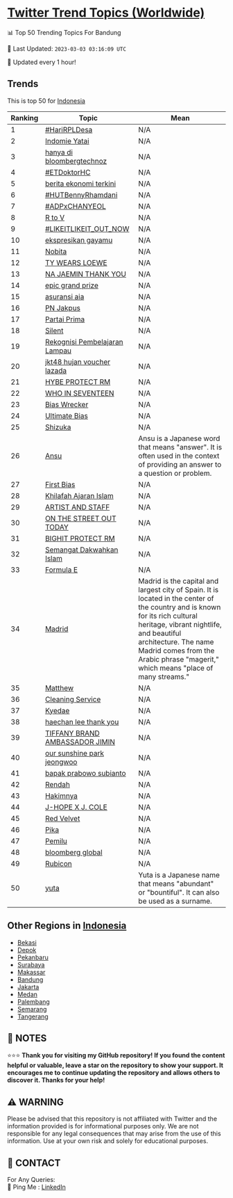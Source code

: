 [Twitter Trend Topics (Worldwide)](https://github.com/ErcinDedeoglu/Twitter-Trend-Topics)
==========


📊 Top 50 Trending Topics For Bandung

📆 Last Updated: `2023-03-03 03:16:09 UTC`

🔧 Updated every 1 hour!


## Trends

This is top 50 for [Indonesia](</Indonesia>)

| Ranking | Topic | Mean |
| ------- | ------------ | ------------ |
| 1 | [#HariRPLDesa](http://twitter.com/search?q=%23HariRPLDesa) | N/A |
| 2 | [Indomie Yatai](http://twitter.com/search?q=Indomie+Yatai) | N/A |
| 3 | [hanya di bloombergtechnoz](http://twitter.com/search?q=hanya+di+bloombergtechnoz) | N/A |
| 4 | [#ETDoktorHC](http://twitter.com/search?q=%23ETDoktorHC) | N/A |
| 5 | [berita ekonomi terkini](http://twitter.com/search?q=berita+ekonomi+terkini) | N/A |
| 6 | [#HUTBennyRhamdani](http://twitter.com/search?q=%23HUTBennyRhamdani) | N/A |
| 7 | [#ADPxCHANYEOL](http://twitter.com/search?q=%23ADPxCHANYEOL) | N/A |
| 8 | [R to V](http://twitter.com/search?q=R+to+V) | N/A |
| 9 | [#LIKEITLIKEIT_OUT_NOW](http://twitter.com/search?q=%23LIKEITLIKEIT_OUT_NOW) | N/A |
| 10 | [ekspresikan gayamu](http://twitter.com/search?q=ekspresikan+gayamu) | N/A |
| 11 | [Nobita](http://twitter.com/search?q=Nobita) | N/A |
| 12 | [TY WEARS LOEWE](http://twitter.com/search?q=TY+WEARS+LOEWE) | N/A |
| 13 | [NA JAEMIN THANK YOU](http://twitter.com/search?q=NA+JAEMIN+THANK+YOU) | N/A |
| 14 | [epic grand prize](http://twitter.com/search?q=epic+grand+prize) | N/A |
| 15 | [asuransi aia](http://twitter.com/search?q=asuransi+aia) | N/A |
| 16 | [PN Jakpus](http://twitter.com/search?q=PN+Jakpus) | N/A |
| 17 | [Partai Prima](http://twitter.com/search?q=Partai+Prima) | N/A |
| 18 | [Silent](http://twitter.com/search?q=Silent) | N/A |
| 19 | [Rekognisi Pembelajaran Lampau](http://twitter.com/search?q=Rekognisi+Pembelajaran+Lampau) | N/A |
| 20 | [jkt48 hujan voucher lazada](http://twitter.com/search?q=jkt48+hujan+voucher+lazada) | N/A |
| 21 | [HYBE PROTECT RM](http://twitter.com/search?q=HYBE+PROTECT+RM) | N/A |
| 22 | [WHO IN SEVENTEEN](http://twitter.com/search?q=WHO+IN+SEVENTEEN) | N/A |
| 23 | [Bias Wrecker](http://twitter.com/search?q=Bias+Wrecker) | N/A |
| 24 | [Ultimate Bias](http://twitter.com/search?q=Ultimate+Bias) | N/A |
| 25 | [Shizuka](http://twitter.com/search?q=Shizuka) | N/A |
| 26 | [Ansu](http://twitter.com/search?q=Ansu) | Ansu is a Japanese word that means "answer". It is often used in the context of providing an answer to a question or problem. |
| 27 | [First Bias](http://twitter.com/search?q=First+Bias) | N/A |
| 28 | [Khilafah Ajaran Islam](http://twitter.com/search?q=Khilafah+Ajaran+Islam) | N/A |
| 29 | [ARTIST AND STAFF](http://twitter.com/search?q=ARTIST+AND+STAFF) | N/A |
| 30 | [ON THE STREET OUT TODAY](http://twitter.com/search?q=ON+THE+STREET+OUT+TODAY) | N/A |
| 31 | [BIGHIT PROTECT RM](http://twitter.com/search?q=BIGHIT+PROTECT+RM) | N/A |
| 32 | [Semangat Dakwahkan Islam](http://twitter.com/search?q=Semangat+Dakwahkan+Islam) | N/A |
| 33 | [Formula E](http://twitter.com/search?q=Formula+E) | N/A |
| 34 | [Madrid](http://twitter.com/search?q=Madrid) | Madrid is the capital and largest city of Spain. It is located in the center of the country and is known for its rich cultural heritage, vibrant nightlife, and beautiful architecture. The name Madrid comes from the Arabic phrase "magerit," which means "place of many streams." |
| 35 | [Matthew](http://twitter.com/search?q=Matthew) | N/A |
| 36 | [Cleaning Service](http://twitter.com/search?q=Cleaning+Service) | N/A |
| 37 | [Kyedae](http://twitter.com/search?q=Kyedae) | N/A |
| 38 | [haechan lee thank you](http://twitter.com/search?q=haechan+lee+thank+you) | N/A |
| 39 | [TIFFANY BRAND AMBASSADOR JIMIN](http://twitter.com/search?q=TIFFANY+BRAND+AMBASSADOR+JIMIN) | N/A |
| 40 | [our sunshine park jeongwoo](http://twitter.com/search?q=our+sunshine+park+jeongwoo) | N/A |
| 41 | [bapak prabowo subianto](http://twitter.com/search?q=bapak+prabowo+subianto) | N/A |
| 42 | [Rendah](http://twitter.com/search?q=Rendah) | N/A |
| 43 | [Hakimnya](http://twitter.com/search?q=Hakimnya) | N/A |
| 44 | [J-HOPE X J. COLE](http://twitter.com/search?q=J-HOPE+X+J.+COLE) | N/A |
| 45 | [Red Velvet](http://twitter.com/search?q=Red+Velvet) | N/A |
| 46 | [Pika](http://twitter.com/search?q=Pika) | N/A |
| 47 | [Pemilu](http://twitter.com/search?q=Pemilu) | N/A |
| 48 | [bloomberg global](http://twitter.com/search?q=bloomberg+global) | N/A |
| 49 | [Rubicon](http://twitter.com/search?q=Rubicon) | N/A |
| 50 | [yuta](http://twitter.com/search?q=yuta) | Yuta is a Japanese name that means "abundant" or "bountiful". It can also be used as a surname. |



## Other Regions in [Indonesia](</Indonesia>)

* [Bekasi](</Indonesia/Bekasi.md>)
* [Depok](</Indonesia/Depok.md>)
* [Pekanbaru](</Indonesia/Pekanbaru.md>)
* [Surabaya](</Indonesia/Surabaya.md>)
* [Makassar](</Indonesia/Makassar.md>)
* [Bandung](</Indonesia/Bandung.md>)
* [Jakarta](</Indonesia/Jakarta.md>)
* [Medan](</Indonesia/Medan.md>)
* [Palembang](</Indonesia/Palembang.md>)
* [Semarang](</Indonesia/Semarang.md>)
* [Tangerang](</Indonesia/Tangerang.md>)



## 📝 NOTES

⭐⭐⭐ **Thank you for visiting my GitHub repository! If you found the content helpful or valuable, leave a star on the repository to show your support. It encourages me to continue updating the repository and allows others to discover it. Thanks for your help!**


## ⚠️ WARNING

Please be advised that this repository is not affiliated with Twitter and the information provided is for informational purposes only. We are not responsible for any legal consequences that may arise from the use of this information. Use at your own risk and solely for educational purposes.


## 📨 CONTACT

 For Any Queries:  
            🏓 Ping Me : [LinkedIn](https://www.linkedin.com/in/ercindedeoglu/)
